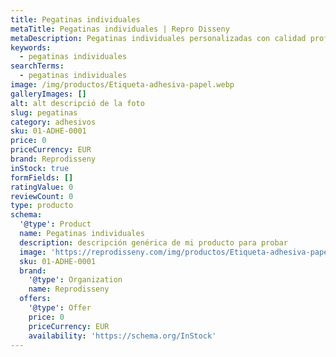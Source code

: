```yaml
---
title: Pegatinas individuales
metaTitle: Pegatinas individuales | Repro Disseny
metaDescription: Pegatinas individuales personalizadas con calidad profesional en Cataluña.
keywords:
  - pegatinas individuales
searchTerms:
  - pegatinas individuales
image: /img/productos/Etiqueta-adhesiva-papel.webp
galleryImages: []
alt: alt descripció de la foto
slug: pegatinas
category: adhesivos
sku: 01-ADHE-0001
price: 0
priceCurrency: EUR
brand: Reprodisseny
inStock: true
formFields: []
ratingValue: 0
reviewCount: 0
type: producto
schema:
  '@type': Product
  name: Pegatinas individuales
  description: descripción genérica de mi producto para probar
  image: 'https://reprodisseny.com/img/productos/Etiqueta-adhesiva-papel.webp'
  sku: 01-ADHE-0001
  brand:
    '@type': Organization
    name: Reprodisseny
  offers:
    '@type': Offer
    price: 0
    priceCurrency: EUR
    availability: 'https://schema.org/InStock'
---
```


